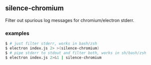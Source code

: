 ## silence-chromium

Filter out spurious log messages for chromium/electron stderr.

### examples

```bash
$ # just filter stderr, works in bash/zsh
$ electron index.js 2> >(silence-chromium)
$ # pipe stderr to stdout and filter both, works in sh/bash/zsh
$ electron index.js 2>&1 | silence-chromium
```
